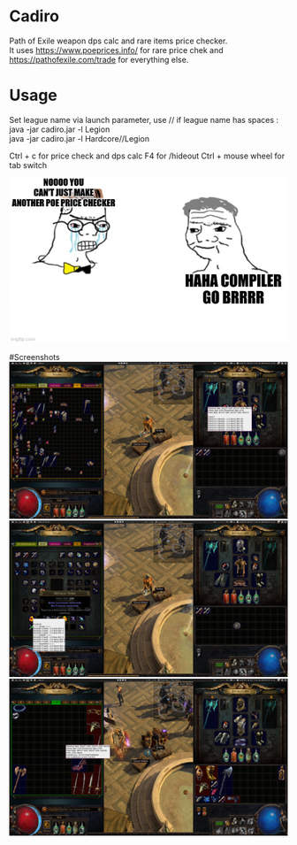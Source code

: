 # Cadiro 
Path of Exile weapon dps calc and rare items price checker.\
It uses https://www.poeprices.info/ for rare price chek and https://pathofexile.com/trade for everything else.

# Usage
Set league name via launch parameter, use // if league name has spaces :\
java -jar cadiro.jar -l Legion\
java -jar cadiro.jar -l Hardcore//Legion

Ctrl + c for price check and dps calc
F4 for /hideout
Ctrl + mouse wheel for tab switch


   ![1](https://raw.githubusercontent.com/zereb/cadiro/master/screenshots/meme.jpg)

#Screenshots
   ![1](https://raw.githubusercontent.com/zereb/cadiro/master/screenshots/1.png)
   ![4](https://raw.githubusercontent.com/zereb/cadiro/master/screenshots/4.png)
   ![5](https://raw.githubusercontent.com/zereb/cadiro/master/screenshots/5.png)
